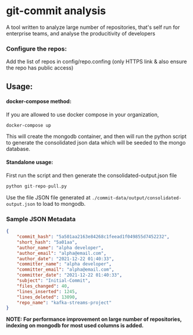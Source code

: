 # git-commit analysis


A tool written to analyze large number of repositories, that's self run for enterprise teams, and analyse the producitivity of developers

### Configure the repos:
Add the list of repos in config/repo.confing (only HTTPS link & also ensure the repo has public access)

## Usage:

#### docker-compose method:
If you are allowed to use docker compose in your organization,

``` shell 
docker-compose up
```

This will create the mongodb container, and then will run the python script to generate the consolidated json data which will be seeded to the mongo database.
<!-- This data will be used by the Flask API's and React to populate the Charts for visualization-->

#### Standalone usage: 
First run the script and then generate the consolidated-output.json file 

``` python
python git-repo-pull.py
```

Use the file JSON file generated at ```./commit-data/output/consolidated-output.json``` to load to mongodb.
<!-- Use this json file to load and run the flask and the React frontend -->


### Sample JSON Metadata

``` json
{
	"commit_hash": "5a501aa2163e84268c1feead1f049855d7452232",
	"short_hash": "5a01aa",
	"author_name": "alpha developer",
	"author_email": "alpha@email.com",
	"author_date": "2021-12-22 01:40:33",
	"committer_name": "alpha developer",
	"committer_email": "alpha@email.com",
	"committer_date": "2021-12-22 01:40:33",
	"subject": "Initial-Commit",
	"files_changed": 40,
	"lines_inserted": 1245,
	"lines_deleted": 13090,
	"repo_name": "kafka-streams-project"
}
```
  
**NOTE: For performance improvement on large number of repositories, indexing on mongodb for most used columns is added.**
